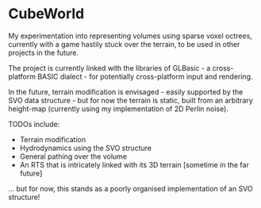 CubeWorld
=========

My experimentation into representing volumes using sparse voxel octrees, currently with a game hastily stuck over the terrain, to be used in other projects in the future.

The project is currently linked with the libraries of GLBasic - a cross-platform BASIC dialect - for potentially cross-platform input and rendering.

In the future, terrain modification is envisaged - easily supported by the SVO data structure - but for now the terrain is static, built from an arbitrary height-map (currently using my implementation of 2D Perlin noise).

TODOs include:
- Terrain modification
- Hydrodynamics using the SVO structure
- General pathing over the volume
- An RTS that is intricately linked with its 3D terrain [sometime in the far future]

... but for now, this stands as a poorly organised implementation of an SVO structure!